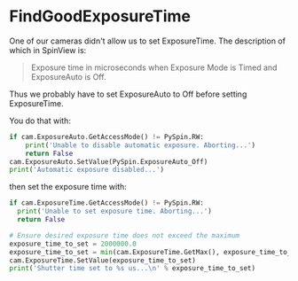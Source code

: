 # FindGoodExposureTime

One of our cameras didn't allow us to set ExposureTime. The description of which
in SpinView is:

> Exposure time in microseconds when Exposure Mode is Timed and ExposureAuto is Off.

Thus we probably have to set ExposureAuto to Off before setting ExposureTime.

You do that with:
```py
if cam.ExposureAuto.GetAccessMode() != PySpin.RW:
    print('Unable to disable automatic exposure. Aborting...')
    return False
cam.ExposureAuto.SetValue(PySpin.ExposureAuto_Off)
print('Automatic exposure disabled...')
```
then set the exposure time with:
```py
if cam.ExposureTime.GetAccessMode() != PySpin.RW:
  print('Unable to set exposure time. Aborting...')
  return False

# Ensure desired exposure time does not exceed the maximum
exposure_time_to_set = 2000000.0
exposure_time_to_set = min(cam.ExposureTime.GetMax(), exposure_time_to_set)
cam.ExposureTime.SetValue(exposure_time_to_set)
print('Shutter time set to %s us...\n' % exposure_time_to_set)
```
